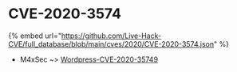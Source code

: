 # CVE-2020-3574
{% embed url="https://github.com/Live-Hack-CVE/full_database/blob/main/cves/2020/CVE-2020-3574.json" %}

* M4xSec ~> [Wordpress-CVE-2020-35749](https://www.alice-snow.ru/2020/database/cve-2020-3574/wordpress-cve-2020-35749-m4xsec)